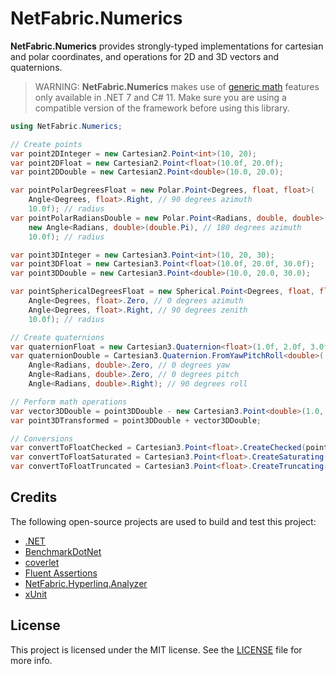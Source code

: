 ﻿# NetFabric.Numerics

**NetFabric.Numerics** provides strongly-typed implementations for cartesian and polar coordinates, and operations for 2D and 3D vectors and quaternions.

> WARNING: 
> **NetFabric.Numerics** makes use of [generic math](https://learn.microsoft.com/en-us/dotnet/standard/generics/math) features only available in .NET 7 and C# 11.
> Make sure you are using a compatible version of the framework before using this library.

``` csharp
using NetFabric.Numerics;

// Create points
var point2DInteger = new Cartesian2.Point<int>(10, 20);
var point2DFloat = new Cartesian2.Point<float>(10.0f, 20.0f);
var point2DDouble = new Cartesian2.Point<double>(10.0, 20.0);

var pointPolarDegreesFloat = new Polar.Point<Degrees, float, float>(
    Angle<Degrees, float>.Right, // 90 degrees azimuth
    10.0f); // radius
var pointPolarRadiansDouble = new Polar.Point<Radians, double, double>(
    new Angle<Radians, double>(double.Pi), // 180 degrees azimuth
    10.0f); // radius

var point3DInteger = new Cartesian3.Point<int>(10, 20, 30);
var point3DFloat = new Cartesian3.Point<float>(10.0f, 20.0f, 30.0f);
var point3DDouble = new Cartesian3.Point<double>(10.0, 20.0, 30.0);

var pointSphericalDegreesFloat = new Spherical.Point<Degrees, float, float>(
    Angle<Degrees, float>.Zero, // 0 degrees azimuth
    Angle<Degrees, float>.Right, // 90 degrees zenith
    10.0f); // radius

// Create quaternions
var quaternionFloat = new Cartesian3.Quaternion<float>(1.0f, 2.0f, 3.0f, 4.0f);
var quaternionDouble = Cartesian3.Quaternion.FromYawPitchRoll<double>(
    Angle<Radians, double>.Zero, // 0 degrees yaw
    Angle<Radians, double>.Zero, // 0 degrees pitch
    Angle<Radians, double>.Right); // 90 degrees roll

// Perform math operations
var vector3DDouble = point3DDouble - new Cartesian3.Point<double>(1.0, 1.0, 1.0);
var point3DTransformed = point3DDouble + vector3DDouble;

// Conversions
var convertToFloatChecked = Cartesian3.Point<float>.CreateChecked(point3DDouble); // throws if value is out of range
var convertToFloatSaturated = Cartesian3.Point<float>.CreateSaturating(point3DDouble); // saturate if value is out of range
var convertToFloatTruncated = Cartesian3.Point<float>.CreateTruncating(point3DDouble); // truncate if value is out of range
```

## Credits

The following open-source projects are used to build and test this project:

- [.NET](https://github.com/dotnet)
- [BenchmarkDotNet](https://github.com/dotnet/BenchmarkDotNet)
- [coverlet](https://github.com/coverlet-coverage/coverlet)
- [Fluent Assertions](https://github.com/fluentassertions/fluentassertions)
- [NetFabric.Hyperlinq.Analyzer](https://github.com/NetFabric/NetFabric.Hyperlinq.Analyzer)
- [xUnit](https://github.com/xunit/xunit)

## License

This project is licensed under the MIT license. See the [LICENSE](https://github.com/NetFabric/NetFabric.Numerics/blob/main/README.md) file for more info.